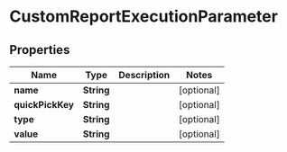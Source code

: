 
# CustomReportExecutionParameter

## Properties
Name | Type | Description | Notes
------------ | ------------- | ------------- | -------------
**name** | **String** |  |  [optional]
**quickPickKey** | **String** |  |  [optional]
**type** | **String** |  |  [optional]
**value** | **String** |  |  [optional]



